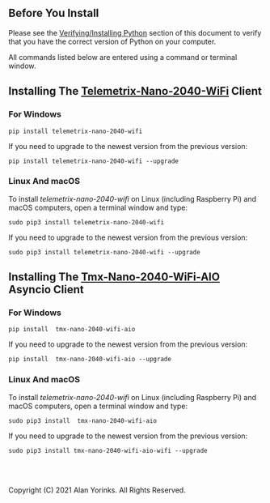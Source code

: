 ## Before You Install


Please see the [Verifying/Installing Python](../python3/)
 section of this
document to verify that you have the correct version of Python on your computer.

All commands listed below are entered using a command or terminal window.

## Installing The [Telemetrix-Nano-2040-WiFi](https://github.com/MrYsLab/telemetrix-nano-2040-wifi) Client

### For Windows

```
pip install telemetrix-nano-2040-wifi
```

If you need to upgrade to the newest version from the previous version:

```
pip install telemetrix-nano-2040-wifi --upgrade
```

### Linux And macOS

To install _telemetrix-nano-2040-wifi_ on Linux (including Raspberry Pi) and macOS 
computers, open a terminal window and type:

```
sudo pip3 install telemetrix-nano-2040-wifi
```

If you need to upgrade to the newest version from the previous version:

```
sudo pip3 install telemetrix-nano-2040-wifi --upgrade
```

## Installing The [Tmx-Nano-2040-WiFi-AIO](https://github.com/MrYsLab/tmx-nano-2040-wifi-aio) Asyncio Client

### For Windows

```
pip install  tmx-nano-2040-wifi-aio
```

If you need to upgrade to the newest version from the previous version:

```
pip install  tmx-nano-2040-wifi-aio --upgrade
```

### Linux And macOS

To install _telemetrix-nano-2040-wifi_ on Linux (including Raspberry Pi) and macOS 
computers, open a terminal window and type:

```
sudo pip3 install  tmx-nano-2040-wifi-aio
```

If you need to upgrade to the newest version from the previous version:

```
sudo pip3 install tmx-nano-2040-wifi-aio-wifi --upgrade
```



<br>
<br>


Copyright (C) 2021 Alan Yorinks. All Rights Reserved.
